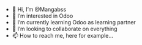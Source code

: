 - 👋 Hi, I’m @Mangabss
- 👀 I’m interested in Odoo
- 🌱 I’m currently learning Odoo as learning partner
- 💞️ I’m looking to collaborate on everything
- 📫 How to reach me, here for example...


<!---
Mangabss/Mangabss is a ✨ special ✨ repository because its `README.md` (this file) appears on your GitHub profile.
You can click the Preview link to take a look at your changes.
--->
